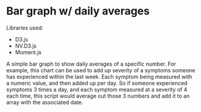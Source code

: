 Bar graph w/ daily averages
=============

Libraries used:
- D3.js
- NV.D3.js
- Moment.js

A simple bar graph to show daily averages of a specific number. For example, this chart can be used to add up severity of a symptoms someone has experienced within the last week. Each symptom being measured with a numeric value, and then added up per day. So if someone experienced symptoms 3 times a day, and each symptom measured at a severity of 4 each time, this script would average out those 3 numbers and add it to an array with the associated date.
